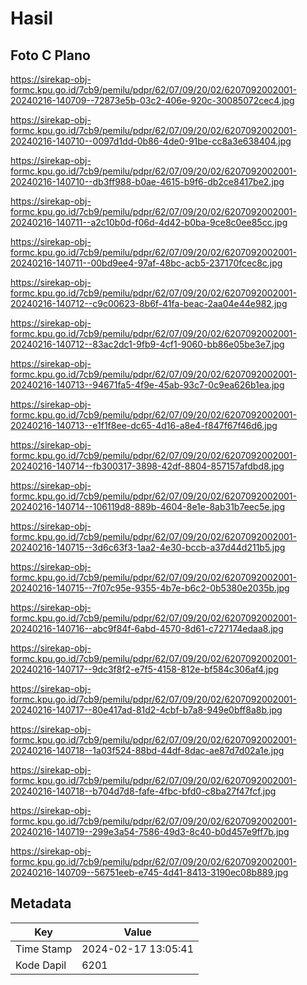 # Hasil

## Foto C Plano

https://sirekap-obj-formc.kpu.go.id/7cb9/pemilu/pdpr/62/07/09/20/02/6207092002001-20240216-140709--72873e5b-03c2-406e-920c-30085072cec4.jpg

https://sirekap-obj-formc.kpu.go.id/7cb9/pemilu/pdpr/62/07/09/20/02/6207092002001-20240216-140710--0097d1dd-0b86-4de0-91be-cc8a3e638404.jpg

https://sirekap-obj-formc.kpu.go.id/7cb9/pemilu/pdpr/62/07/09/20/02/6207092002001-20240216-140710--db3ff988-b0ae-4615-b9f6-db2ce8417be2.jpg

https://sirekap-obj-formc.kpu.go.id/7cb9/pemilu/pdpr/62/07/09/20/02/6207092002001-20240216-140711--a2c10b0d-f06d-4d42-b0ba-9ce8c0ee85cc.jpg

https://sirekap-obj-formc.kpu.go.id/7cb9/pemilu/pdpr/62/07/09/20/02/6207092002001-20240216-140711--00bd9ee4-97af-48bc-acb5-237170fcec8c.jpg

https://sirekap-obj-formc.kpu.go.id/7cb9/pemilu/pdpr/62/07/09/20/02/6207092002001-20240216-140712--c9c00623-8b6f-41fa-beac-2aa04e44e982.jpg

https://sirekap-obj-formc.kpu.go.id/7cb9/pemilu/pdpr/62/07/09/20/02/6207092002001-20240216-140712--83ac2dc1-9fb9-4cf1-9060-bb86e05be3e7.jpg

https://sirekap-obj-formc.kpu.go.id/7cb9/pemilu/pdpr/62/07/09/20/02/6207092002001-20240216-140713--94671fa5-4f9e-45ab-93c7-0c9ea626b1ea.jpg

https://sirekap-obj-formc.kpu.go.id/7cb9/pemilu/pdpr/62/07/09/20/02/6207092002001-20240216-140713--e1f1f8ee-dc65-4d16-a8e4-f847f67f46d6.jpg

https://sirekap-obj-formc.kpu.go.id/7cb9/pemilu/pdpr/62/07/09/20/02/6207092002001-20240216-140714--fb300317-3898-42df-8804-857157afdbd8.jpg

https://sirekap-obj-formc.kpu.go.id/7cb9/pemilu/pdpr/62/07/09/20/02/6207092002001-20240216-140714--106119d8-889b-4604-8e1e-8ab31b7eec5e.jpg

https://sirekap-obj-formc.kpu.go.id/7cb9/pemilu/pdpr/62/07/09/20/02/6207092002001-20240216-140715--3d6c63f3-1aa2-4e30-bccb-a37d44d211b5.jpg

https://sirekap-obj-formc.kpu.go.id/7cb9/pemilu/pdpr/62/07/09/20/02/6207092002001-20240216-140715--7f07c95e-9355-4b7e-b6c2-0b5380e2035b.jpg

https://sirekap-obj-formc.kpu.go.id/7cb9/pemilu/pdpr/62/07/09/20/02/6207092002001-20240216-140716--abc9f84f-6abd-4570-8d61-c727174edaa8.jpg

https://sirekap-obj-formc.kpu.go.id/7cb9/pemilu/pdpr/62/07/09/20/02/6207092002001-20240216-140717--9dc3f8f2-e7f5-4158-812e-bf584c306af4.jpg

https://sirekap-obj-formc.kpu.go.id/7cb9/pemilu/pdpr/62/07/09/20/02/6207092002001-20240216-140717--80e417ad-81d2-4cbf-b7a8-949e0bff8a8b.jpg

https://sirekap-obj-formc.kpu.go.id/7cb9/pemilu/pdpr/62/07/09/20/02/6207092002001-20240216-140718--1a03f524-88bd-44df-8dac-ae87d7d02a1e.jpg

https://sirekap-obj-formc.kpu.go.id/7cb9/pemilu/pdpr/62/07/09/20/02/6207092002001-20240216-140718--b704d7d8-fafe-4fbc-bfd0-c8ba27f47fcf.jpg

https://sirekap-obj-formc.kpu.go.id/7cb9/pemilu/pdpr/62/07/09/20/02/6207092002001-20240216-140719--299e3a54-7586-49d3-8c40-b0d457e9ff7b.jpg

https://sirekap-obj-formc.kpu.go.id/7cb9/pemilu/pdpr/62/07/09/20/02/6207092002001-20240216-140709--56751eeb-e745-4d41-8413-3190ec08b889.jpg


## Metadata

| Key        | Value               |
| ---------- | ------------------- |
| Time Stamp | 2024-02-17 13:05:41 |
| Kode Dapil | 6201                |



